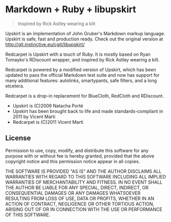 Markdown + Ruby + libupskirt
============================

> Inspired by Rick Astley wearing a kilt

Upskirt is an implementation of John Gruber's Markdown markup
language. Upskirt is safe, fast and production ready. Check out
the original version at <http://git.instinctive.eu/cgit/libupskirt/>

Redcarpet is Upskirt with a touch of Ruby. It is mostly based on Ryan
Tomayko's RDiscount wrapper, and inspired by Rick Astley wearing a kilt.

Redcarpet is powered by a modified version of Upskirt, which has been
updated to pass the official Markdown test suite and now has support
for many additional features: autolinks, smartypants, safe filters,
and a long etcetera.

Redcarpet is a drop-in replacement for BlueCloth, RedCloth and RDiscount.

* Upskirt is (C)2009 Natacha Porté
* Upskirt has been brought back to life and made standards-compilant in 2011 by Vicent Marti
* Redcarpet is (C)2011 Vicent Marti
 

License
-------

Permission to use, copy, modify, and distribute this software for any
purpose with or without fee is hereby granted, provided that the above
copyright notice and this permission notice appear in all copies.

THE SOFTWARE IS PROVIDED "AS IS" AND THE AUTHOR DISCLAIMS ALL WARRANTIES
WITH REGARD TO THIS SOFTWARE INCLUDING ALL IMPLIED WARRANTIES OF
MERCHANTABILITY AND FITNESS. IN NO EVENT SHALL THE AUTHOR BE LIABLE FOR
ANY SPECIAL, DIRECT, INDIRECT, OR CONSEQUENTIAL DAMAGES OR ANY DAMAGES
WHATSOEVER RESULTING FROM LOSS OF USE, DATA OR PROFITS, WHETHER IN AN
ACTION OF CONTRACT, NEGLIGENCE OR OTHER TORTIOUS ACTION, ARISING OUT OF
OR IN CONNECTION WITH THE USE OR PERFORMANCE OF THIS SOFTWARE.
